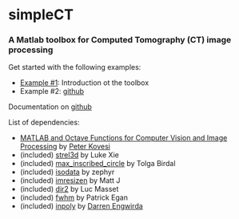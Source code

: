 # **simpleCT**
### A Matlab toolbox for Computed Tomography (CT) image processing

Get started with the following examples:
- [Example #1](https://github.com/gianthk/simpleCT/examples/ex01_simplect_intro.MD): Introduction ot the toolbox
- Example #2: [github](https://gianthk.github.io/simpleCT/)

Documentation on [github](https://gianthk.github.io/simpleCT/)

List of dependencies:
- [MATLAB and Octave Functions for Computer Vision and Image Processing](https://www.peterkovesi.com/matlabfns/) by [Peter Kovesi](https://www.peterkovesi.com)
- (included) [strel3d](https://de.mathworks.com/matlabcentral/fileexchange/47937-3d-structuring-element-sphere) by Luke Xie
- (included) [max_inscribed_circle](https://de.mathworks.com/matlabcentral/fileexchange/30805-maximum-inscribed-circle-using-distance-transform) by Tolga Birdal
- (included) [isodata](https://www.mathworks.com/matlabcentral/mlc-downloads/downloads/submissions/65910/versions/2/previews/bendingFatigue_analysisTool/functions/isodata.m/index.html) by zephyr
- (included) [imresizen](https://de.mathworks.com/matlabcentral/fileexchange/64516-imresizen-resize-an-n-dimensional-array) by Matt J
- (included) [dir2](https://de.mathworks.com/matlabcentral/fileexchange/21791-search-files-recursively-dir2) by Luc Masset
- (included) [fwhm](https://de.mathworks.com/matlabcentral/fileexchange/10590-fwhm) by Patrick Egan
- (included) [inpoly](https://github.com/dengwirda/inpoly) by [Darren Engwirda](https://github.com/dengwirda)
